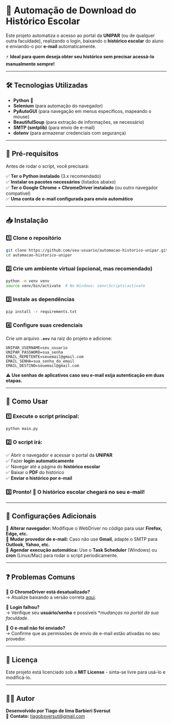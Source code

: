 # 📜 Automação de Download do Histórico Escolar  

Este projeto automatiza o acesso ao portal da **UNIPAR** (ou de qualquer outra faculdade), realizando o login, baixando o **histórico escolar** do aluno e enviando-o por **e-mail** automaticamente.  

⚡ **Ideal para quem deseja obter seu histórico sem precisar acessá-lo manualmente sempre!**  

---

## 🛠️ Tecnologias Utilizadas  

- **Python** 🐍  
- **Selenium** (para automação do navegador)  
- **PyAutoGUI** (para navegação em menus específicos, mapeando o mouse)  
- **BeautifulSoup** (para extração de informações, se necessário)  
- **SMTP (smtplib)** (para envio de e-mail)  
- **dotenv** (para armazenar credenciais com segurança)  

---

## 📌 Pré-requisitos  

Antes de rodar o script, você precisará:  

✅ **Ter o Python instalado** (3.x recomendado)  
✅ **Instalar os pacotes necessários** (listados abaixo)  
✅ **Ter o Google Chrome + ChromeDriver instalado** (ou outro navegador compatível)  
✅ **Uma conta de e-mail configurada para envio automático**  

---

## 📥 Instalação  

### 1️⃣ Clone o repositório  
```bash
git clone https://github.com/seu-usuario/automacao-historico-unipar.git
cd automacao-historico-unipar
```

### 2️⃣ Crie um ambiente virtual (opcional, mas recomendado)  
```bash
python -m venv venv
source venv/bin/activate  # No Windows: venv\Scripts\activate
```

### 3️⃣ Instale as dependências  
```bash
pip install -r requirements.txt
```

### 4️⃣ Configure suas credenciais  

Crie um arquivo **`.env`** na raiz do projeto e adicione:  
```env
UNIPAR_USERNAME=seu_usuario
UNIPAR_PASSWORD=sua_senha
EMAIL_REMETENTE=seuemail@gmail.com
EMAIL_SENHA=sua_senha_do_email
EMAIL_DESTINO=seuemail@gmail.com
```
⚠️ **Use senhas de aplicativos caso seu e-mail exija autenticação em duas etapas.**  

---

## 🚀 Como Usar  

### 1️⃣ Execute o script principal:  
```bash
python main.py
```

### 2️⃣ O script irá:  
✅ Abrir o navegador e acessar o portal da **UNIPAR**  
✅ Fazer **login automaticamente**  
✅ Navegar até a página do **histórico escolar**  
✅ Baixar o **PDF** do histórico  
✅ **Enviar o histórico por e-mail**  

### 3️⃣ **Pronto!** 🎉 O histórico escolar chegará no seu e-mail!  

---

## 📝 Configurações Adicionais  

🔹 **Alterar navegador:** Modifique o WebDriver no código para usar **Firefox, Edge, etc.**  
🔹 **Mudar provedor de e-mail:** Caso não use **Gmail**, adapte o SMTP para **Outlook, Yahoo, etc.**  
🔹 **Agendar execução automática:** Use o **Task Scheduler** (Windows) ou **cron** (Linux/Mac) para rodar o script periodicamente.  

---

## ❓ Problemas Comuns  

🔸 **O ChromeDriver está desatualizado?**  
→ Atualize baixando a versão correta [aqui](https://chromedriver.chromium.org/downloads).  

🔸 **Login falhou?**  
→ Verifique seu **usuário/senha** e possíveis **mudanças no portal da sua faculdade*.  

🔸 **O e-mail não foi enviado?**  
→ Confirme que as permissões de envio de e-mail estão ativadas no seu provedor.  

---

## 📜 Licença  

Este projeto está licenciado sob a **MIT License** - sinta-se livre para usá-lo e modificá-lo.  

---

## 👨‍💻 Autor  

**Desenvolvido por Tiago de lima Barbieri Sversut**  
📧 **Contato:** tiagobsversut@gmail.com  
